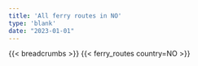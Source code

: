 ```yaml
---
title: 'All ferry routes in NO'
type: 'blank'
date: "2023-01-01"
---
```


{{< breadcrumbs >}}
{{< ferry_routes country=NO >}}

